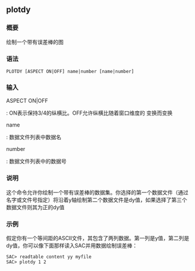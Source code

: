 ## plotdy 

### 概要

绘制一个带有误差棒的图

### 语法

``` {.bash}
PLOTDY [ASPECT ON|OFF] name|number [name|number]
```

### 输入

ASPECT ON|OFF

:   ON表示保持3/4的纵横比。OFF允许纵横比随着窗口维度的 变换而变换

name

:   数据文件列表中数据名

number

:   数据文件列表中的数据号

### 说明

这个命令允许你绘制一个带有误差棒的数据集。你选择的第一个数据文件（通过
名字或文件号指定）将沿着y轴绘制第二个数据文件是dy值，如果选择了第三个
数据文件则其为正的dy值

### 示例

假定你有一个等间距的ASCII文件，其包含了两列数据。第一列是y值，第二列是
dy值，你可以像下面那样读入SAC并用数据绘制误差棒：

``` {.bash}
SAC> readtable content yy myfile
SAC> plotdy 1 2
```

